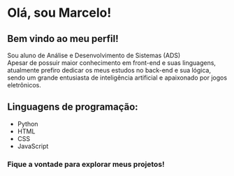 # Olá, sou Marcelo!

## Bem vindo ao meu perfil!

Sou aluno de Análise e Desenvolvimento de Sistemas (ADS) 
\
Apesar de possuir maior conhecimento em front-end e suas linguagens, atualmente prefiro dedicar os meus estudos no back-end e sua lógica, 
sendo um grande entusiasta de inteligência artificial e apaixonado por jogos eletrônicos.

## Linguagens de programação:
* Python
* HTML
* CSS
* JavaScript

### Fique a vontade para explorar meus projetos!
